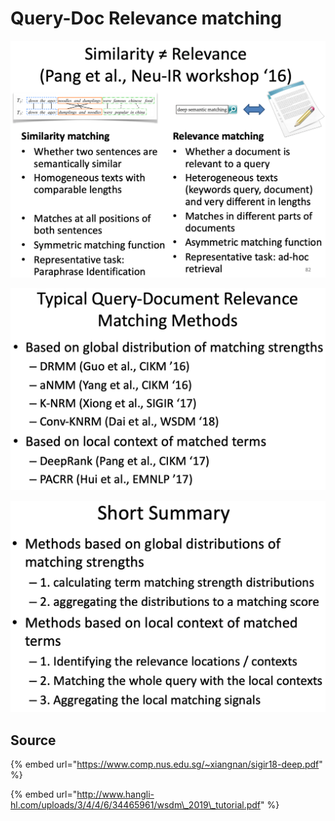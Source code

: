 # Query-Doc Relevance matching

![](../../../../../.gitbook/assets/lark20190528161213.png)

![](../../../../../.gitbook/assets/lark20190528161442.png)

![](../../../../../.gitbook/assets/lark20190528162657.png)

## Source

{% embed url="https://www.comp.nus.edu.sg/~xiangnan/sigir18-deep.pdf" %}

{% embed url="http://www.hangli-hl.com/uploads/3/4/4/6/34465961/wsdm\_2019\_tutorial.pdf" %}

